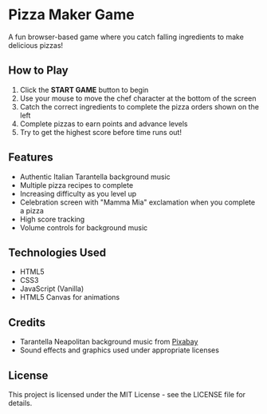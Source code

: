 # Pizza Maker Game

A fun browser-based game where you catch falling ingredients to make delicious pizzas!

## How to Play

1. Click the **START GAME** button to begin
2. Use your mouse to move the chef character at the bottom of the screen
3. Catch the correct ingredients to complete the pizza orders shown on the left
4. Complete pizzas to earn points and advance levels
5. Try to get the highest score before time runs out!

## Features

- Authentic Italian Tarantella background music
- Multiple pizza recipes to complete
- Increasing difficulty as you level up
- Celebration screen with "Mamma Mia" exclamation when you complete a pizza
- High score tracking
- Volume controls for background music

## Technologies Used

- HTML5
- CSS3
- JavaScript (Vanilla)
- HTML5 Canvas for animations

## Credits

- Tarantella Neapolitan background music from [Pixabay](https://pixabay.com/music/techno-trance-tarantella-neapolitan-background-music-for-vlog-video-club-dance-167690/)
- Sound effects and graphics used under appropriate licenses

## License

This project is licensed under the MIT License - see the LICENSE file for details. 